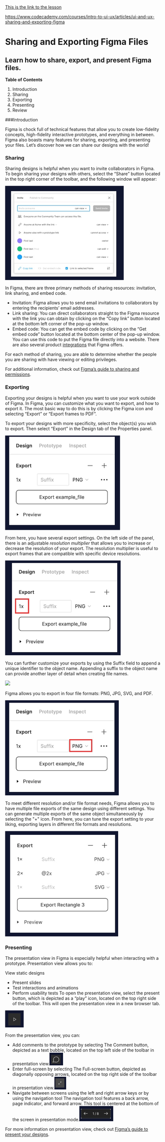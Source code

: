 [This is the link to the lesson](https://www.codecademy.com/courses/intro-to-ui-ux/articles/ui-and-ux-sharing-and-exporting-figma)

https://www.codecademy.com/courses/intro-to-ui-ux/articles/ui-and-ux-sharing-and-exporting-figma

# Sharing and Exporting Figma Files

## Learn how to share, export, and present Figma files.

**Table of Contents**

1. Introduction
2. Sharing
3. Exporting
4. Presenting
5. Review

###Introduction

Figma is chock full of technical features that allow you to create low-fidelity concepts, high-fidelity interactive prototypes, and everything in between. Figma also boasts many features for sharing, exporting, and presenting your files. Let’s discover how we can share our designs with the world!

### Sharing
Sharing designs is helpful when you want to invite collaborators in Figma. To begin sharing your designs with others, select the “Share” button located in the top right corner of the toolbar, and the following window will appear:

![](figma-article-screenshop.jpg)

In Figma, there are three primary methods of sharing resources: invitation, link sharing, and embed code.
- Invitation: Figma allows you to send email invitations to collaborators by entering the recipients’ email addresses.
- Link sharing: You can direct collaborators straight to the Figma resource with the link you can obtain by clicking on the “Copy link” button located at the bottom left corner of the pop-up window.
- Embed code: You can get the embed code by clicking on the “Get embed code” button located at the bottom center of the pop-up window. You can use this code to put the Figma file directly into a website. There are also several product [integrations](https://www.figma.com/product-integrations/) that Figma offers.

For each method of sharing, you are able to determine whether the people you are sharing with have viewing or editing privileges.

For additional information, check out [Figma’s guide to sharing and permissions](https://help.figma.com/hc/en-us/articles/1500007609322-Guide-to-sharing-and-permissions#access).

### Exporting

Exporting your designs is helpful when you want to use your work outside of Figma. In Figma, you can customize what you want to export, and how to export it. The most basic way to do this is by clicking the Figma icon and selecting “Export” or “Export frames to PDF”.

To export your designs with more specificity, select the object(s) you wish to export. Then select “Export” in the Design tab of the Properties panel.

![](export-design-screenshot.jpg)

From here, you have several export settings. On the left side of the panel, there is an adjustable _resolution multiplier_ that allows you to increase or decrease the resolution of your export. The resolution multiplier is useful to export frames that are compatible with specific device resolutions.

![](export-design-2.jpg)

You can further customize your exports by using the Suffix field to append a unique identifier to the object name. Appending a suffix to the object name can provide another layer of detail when creating file names.

![](C:\Users\glads\Documents\PROJECTS_AT_CODECADEMY\INTRODUCTION_TO_UI_AND_UX_DESIGN\Sharing-and-Exporting-Figma-Files\export-suffix-screenshot.jpg)

Figma allows you to export in four file formats: PNG, JPG, SVG, and PDF.

![](export-png-screenshot.jpg)

To meet different resolution and/or file format needs, Figma allows you to have multiple file exports of the same design using different settings. You can generate multiple exports of the same object simultaneously by selecting the "+" icon. From here, you can tune the export setting to your liking, exporting layers in different file formats and resolutions.

![](export-rectangle.jpg)

### Presenting

The presentation view in Figma is especially helpful when interacting with a prototype. Presentation view allows you to:

View static designs
- Present slides
- Test interactions and animations
- Perform usability tests
To open the presentation view, select the present button, which is depicted as a “play” icon, located on the top right side of the toolbar. This will open the presentation view in a new browser tab.

![](pointer-screenshot.jpg)

From the presentation view, you can:

- Add comments to the prototype by selecting The Comment button, depicted as a text bubble, located on the top left side of the toolbar in presentation view.![](comment-screenshot.jpg)
- Enter full-screen by selecting The Full-screen button, depicted as diagonally opposing arrows, located on the top right side of the toolbar in presentation view.![](full-screen-screenshot.jpg)
- Navigate between screens using the left and right arrow keys or by using the navigation tool The navigation tool features a back arrow, page indicator, and forward arrow. This tool is centered at the bottom of the screen in presentation mode.![](navigate-screenshot.jpg)

For more information on presentation view, check out [Figma’s guide to present your designs](https://help.figma.com/hc/en-us/articles/360040318013-Present-designs-and-prototypes).



